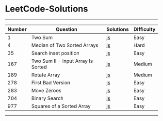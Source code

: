 # LeetCode-Solutions

---

| Number | Question                           | Solutions                                                                                                                           | Difficulty |
| ------ | ---------------------------------- | ----------------------------------------------------------------------------------------------------------------------------------- | ---------- |
| 1      | Two Sum                            | [js](https://github.com/muzaffercankaplan/LeetCode-Solutions-/blob/main/1.Two%20Sum.js)                                             | Easy       |
| 4      | Median of Two Sorted Arrays        | [js](https://github.com/muzaffercankaplan/LeetCode-Solutions-/blob/main/4.%20Median%20of%20Two%20Sorted%20Arrays.js)                | Hard       |
| 35     | Search inset position              | [js](https://github.com/muzaffercankaplan/LeetCode-Solutions-/blob/main/35.Search-Inset-Position.js)                                | Easy       |
| 167    | Two Sum II - Input Array Is Sorted | [js](https://github.com/muzaffercankaplan/LeetCode-Solutions-/blob/main/167.%20Two%20Sum%20II%20-%20Input%20Array%20Is%20Sorted.js) | Medium     |
| 189    | Rotate Array                       | [js](https://github.com/muzaffercankaplan/LeetCode-Solutions-/blob/main/189.%20Rotate%20Array.js)                                   | Medium     |
| 278    | First Bad Version                  | [js](https://github.com/muzaffercankaplan/LeetCode-Solutions-/blob/main/278.First-Bad-Version.js)                                   | Easy       |
| 283    | Move Zeroes                        | [js](https://github.com/muzaffercankaplan/LeetCode-Solutions-/blob/main/283.%20Move%20Zeroes.js)                                    | Easy       |
| 704    | Binary Search                      | [js](https://github.com/muzaffercankaplan/LeetCode-Solutions-/blob/main/704.BinarySearch.js)                                        | Easy       |
| 977    | Squares of a Sorted Array          | [js](https://github.com/muzaffercankaplan/LeetCode-Solutions-/blob/main/977.%20Squares%20of%20a%20Sorted%20Array.js)                | Easy       |

---
